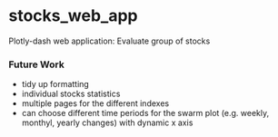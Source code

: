# stocks_web_app
Plotly-dash web application: Evaluate group of stocks

### Future Work

- tidy up formatting
- individual stocks statistics
- multiple pages for the different indexes
- can choose different time periods for the swarm plot (e.g. weekly, monthyl, yearly changes) with dynamic x axis
